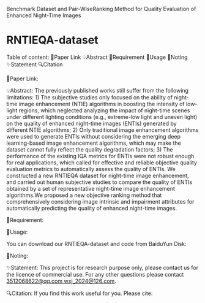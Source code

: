 Benchmark Dataset and Pair-WiseRanking Method for Quality Evaluation of Enhanced Night-Time Images
# RNTIEQA-dataset
 Table of content:
📎Paper Link
💡Abstract
📃Requirement
📖Usage
🍎Noting
✨Statement
🔍Citation

📎Paper Link:

💡Abstract:
The previously published works still suffer from the following limitations: 1) The subjective studies only focused on the ability of night-time image enhancement (NTIE) algorithms in boosting the intensity of low-light regions, 
which neglected analyzing the impact of night-time scenes under different lighting conditions (e.g., extreme-low light and uneven light) on the quality of enhanced night-time images (ENTIs) generated by different NTIE algorithms; 
2) Only traditional image enhancement algorithms were used to generate ENTIs without considering the emerging deep learning-based image enhancement algorithms, which may make the dataset cannot fully reflect the quality degradation 
factors; 3) The performance of the existing IQA metrics for ENTIs were not robust enough for real applications, which called for effective and reliable objective quality evaluation metrics to automatically assess the quality of ENTIs.
We constructed a new RNTIEQA dataset for night-time image enhancement, and carried out human subjective studies to compare the quality of ENTIs obtained by a set of representative night-time image enhancement algorithms.We proposed a 
new objective ranking method that comprehensively considering image intrinsic and impairment attributes for automatically predicting the quality of enhanced night-time images.

📃Requirement:


📖Usage:

You can download our RNTIEQA-dataset and code from
BaiduYun Disk:

🍎Noting:

✨Statement:
This project is for research purpose only, please contact us for the licence of commercial use. For any other questions please contact
3512068622@qq.com,wxj_2024@126.com.

🔍Citation:
If you find this work useful for you. Please cite:
